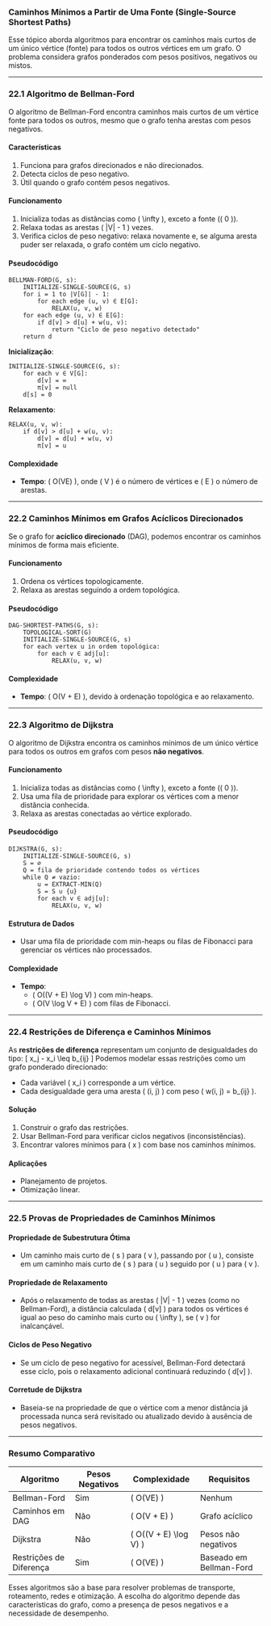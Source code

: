 ### **Caminhos Mínimos a Partir de Uma Fonte (Single-Source Shortest Paths)**

Esse tópico aborda algoritmos para encontrar os caminhos mais curtos de um único vértice (fonte) para todos os outros vértices em um grafo. O problema considera grafos ponderados com pesos positivos, negativos ou mistos.

---

### **22.1 Algoritmo de Bellman-Ford**

O algoritmo de Bellman-Ford encontra caminhos mais curtos de um vértice fonte para todos os outros, mesmo que o grafo tenha arestas com pesos negativos.

#### **Características**
1. Funciona para grafos direcionados e não direcionados.
2. Detecta ciclos de peso negativo.
3. Útil quando o grafo contém pesos negativos.

#### **Funcionamento**
1. Inicializa todas as distâncias como \( \infty \), exceto a fonte (\( 0 \)).
2. Relaxa todas as arestas \( |V| - 1 \) vezes.
3. Verifica ciclos de peso negativo: relaxa novamente e, se alguma aresta puder ser relaxada, o grafo contém um ciclo negativo.

#### **Pseudocódigo**
```pseudo
BELLMAN-FORD(G, s):
    INITIALIZE-SINGLE-SOURCE(G, s)
    for i = 1 to |V[G]| - 1:
        for each edge (u, v) ∈ E[G]:
            RELAX(u, v, w)
    for each edge (u, v) ∈ E[G]:
        if d[v] > d[u] + w(u, v):
            return "Ciclo de peso negativo detectado"
    return d
```

**Inicialização**:
```pseudo
INITIALIZE-SINGLE-SOURCE(G, s):
    for each v ∈ V[G]:
        d[v] = ∞
        π[v] = null
    d[s] = 0
```

**Relaxamento**:
```pseudo
RELAX(u, v, w):
    if d[v] > d[u] + w(u, v):
        d[v] = d[u] + w(u, v)
        π[v] = u
```

#### **Complexidade**
- **Tempo**: \( O(VE) \), onde \( V \) é o número de vértices e \( E \) o número de arestas.

---

### **22.2 Caminhos Mínimos em Grafos Acíclicos Direcionados**

Se o grafo for **acíclico direcionado** (DAG), podemos encontrar os caminhos mínimos de forma mais eficiente.

#### **Funcionamento**
1. Ordena os vértices topologicamente.
2. Relaxa as arestas seguindo a ordem topológica.

#### **Pseudocódigo**
```pseudo
DAG-SHORTEST-PATHS(G, s):
    TOPOLOGICAL-SORT(G)
    INITIALIZE-SINGLE-SOURCE(G, s)
    for each vertex u in ordem topológica:
        for each v ∈ adj[u]:
            RELAX(u, v, w)
```

#### **Complexidade**
- **Tempo**: \( O(V + E) \), devido à ordenação topológica e ao relaxamento.

---

### **22.3 Algoritmo de Dijkstra**

O algoritmo de Dijkstra encontra os caminhos mínimos de um único vértice para todos os outros em grafos com pesos **não negativos**.

#### **Funcionamento**
1. Inicializa todas as distâncias como \( \infty \), exceto a fonte (\( 0 \)).
2. Usa uma fila de prioridade para explorar os vértices com a menor distância conhecida.
3. Relaxa as arestas conectadas ao vértice explorado.

#### **Pseudocódigo**
```pseudo
DIJKSTRA(G, s):
    INITIALIZE-SINGLE-SOURCE(G, s)
    S = ∅
    Q = fila de prioridade contendo todos os vértices
    while Q ≠ vazio:
        u = EXTRACT-MIN(Q)
        S = S ∪ {u}
        for each v ∈ adj[u]:
            RELAX(u, v, w)
```

#### **Estrutura de Dados**
- Usar uma fila de prioridade com min-heaps ou filas de Fibonacci para gerenciar os vértices não processados.

#### **Complexidade**
- **Tempo**:
  - \( O((V + E) \log V) \) com min-heaps.
  - \( O(V \log V + E) \) com filas de Fibonacci.

---

### **22.4 Restrições de Diferença e Caminhos Mínimos**

As **restrições de diferença** representam um conjunto de desigualdades do tipo:
\[
x_j - x_i \leq b_{ij}
\]
Podemos modelar essas restrições como um grafo ponderado direcionado:
- Cada variável \( x_i \) corresponde a um vértice.
- Cada desigualdade gera uma aresta \( (i, j) \) com peso \( w(i, j) = b_{ij} \).

#### **Solução**
1. Construir o grafo das restrições.
2. Usar Bellman-Ford para verificar ciclos negativos (inconsistências).
3. Encontrar valores mínimos para \( x \) com base nos caminhos mínimos.

#### **Aplicações**
- Planejamento de projetos.
- Otimização linear.

---

### **22.5 Provas de Propriedades de Caminhos Mínimos**

#### **Propriedade de Subestrutura Ótima**
- Um caminho mais curto de \( s \) para \( v \), passando por \( u \), consiste em um caminho mais curto de \( s \) para \( u \) seguido por \( u \) para \( v \).

#### **Propriedade de Relaxamento**
- Após o relaxamento de todas as arestas \( |V| - 1 \) vezes (como no Bellman-Ford), a distância calculada \( d[v] \) para todos os vértices é igual ao peso do caminho mais curto ou \( \infty \), se \( v \) for inalcançável.

#### **Ciclos de Peso Negativo**
- Se um ciclo de peso negativo for acessível, Bellman-Ford detectará esse ciclo, pois o relaxamento adicional continuará reduzindo \( d[v] \).

#### **Corretude de Dijkstra**
- Baseia-se na propriedade de que o vértice com a menor distância já processada nunca será revisitado ou atualizado devido à ausência de pesos negativos.

---

### **Resumo Comparativo**

| **Algoritmo**           | **Pesos Negativos** | **Complexidade**     | **Requisitos**                         |
|--------------------------|---------------------|----------------------|-----------------------------------------|
| Bellman-Ford            | Sim                 | \( O(VE) \)          | Nenhum                                  |
| Caminhos em DAG         | Não                 | \( O(V + E) \)       | Grafo acíclico                          |
| Dijkstra                | Não                 | \( O((V + E) \log V) \) | Pesos não negativos                    |
| Restrições de Diferença | Sim                 | \( O(VE) \)          | Baseado em Bellman-Ford                 |

Esses algoritmos são a base para resolver problemas de transporte, roteamento, redes e otimização. A escolha do algoritmo depende das características do grafo, como a presença de pesos negativos e a necessidade de desempenho.